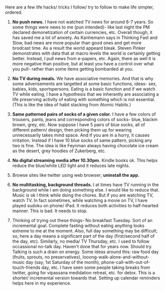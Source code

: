 Here are a few life hacks/ tricks I follow/ try to follow to make life simpler, ordered.

1. **No push news.** I have not watched TV news for around 6-7 years. So some things were news to me (pun intended)- like last night the PM declared demonetization of certain currencies, etc. Overall though, it has saved me a lot of anxiety. As Kanhemann says in Thinking Fast and Slow, bad news are more popular than good ones and get more brodcast time. As a result the world appeard bleak. Steven Pinker demonstrates with data that at macro levels the world is certainly getting better. Instead, I pull news from e-papers, etc. Again, there as well it is more negative than positive, but at least you have a control over what you pull- rather than some items getting bombarded at you.

2. **No TV during meals.** We have associative memories. And that is why some adverisements are targetted at some basic functions, ideas- sex, babies, kids, sportspersons. Eating is a basic function and if we watch TV while eating, I have a hypothesis that we inherantly are associating a life preserving activity of eating with something which is not essential. (This is like the idea of habit stacking from Atomic Habits.)

3. **Same patterned pairs of socks of a given color.** I have a few colors of trousers, pants, jeans and corresponding colors of socks- blue, blackm brown, grey, etc. Now suppose I have 5 pairs of blue socks, all of different pattern/ design, then picking them up for wearing unnecessarily takes mind space. And if you are in a hurry, it causes irritation. Instead if I have 10 blue socks of same pattern, picking any two is fine. The idea is like Feynman always having chocolate ice cream as the desert, grey hoodies of Zukerberg, etc.

4. **No digital streaming media after 10.30pm.** Kindle books ok. This helps reduce the blue/white LED light and it reduces late nights.

5. Browse sites like twitter using web browser; **uninstall the app.**

6. **No multitasking, background threads.** I at times have TV running in the background while I am doing something else. I would like to reduce that. Music is ok I think while doing the chores. But if you are watching TV, watch TV. In fact sometimes, while watching a movie on TV, I have played sudoku on phone/ iPad. It reduces both activities to half-hearted manner. This is bad. It needs to stop.

7. Thinking of trying out these things- No breakfast Tuesday. Sort of an incremental goal. Complete fasting without eating anything looks extreme to me at the moment. Also, full day something may be difficult; so, here a day means a significant part of the day (first/second half of the day, etc). Similarly, no media/ TV Thursday, etc. I used to follow occassional no-talk day. Haven't done that for years now. Should try. Talking is such a drain on energy. Some ideas around this: raw food day (fruits, sprouts, no preservatives), looong-walk-alone-and-without-music day (say, 1st Saturday of the month), phone-call-with-out-of-touch-friends day, etc. I have seen some people taking breaks from twitter, going for vipassana medidation retreat, etc. for detox. This is a shorter/ incremental version towards that. Setting up calendar reminders helps here in my experience.